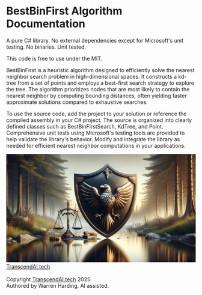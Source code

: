 # BestBinFirst Algorithm Documentation

A pure C# library. No external dependencies except for Microsoft's unit testing. No binaries. Unit tested.

This code is free to use under the MIT.

BestBinFirst is a heuristic algorithm designed to efficiently solve the nearest neighbor search problem in high-dimensional spaces. It constructs a kd-tree from a set of points and employs a best-first search strategy to explore the tree. The algorithm prioritizes nodes that are most likely to contain the nearest neighbor by computing bounding distances, often yielding faster approximate solutions compared to exhaustive searches.

To use the source code, add the project to your solution or reference the compiled assembly in your C# project. The source is organized into clearly defined classes such as BestBinFirstSearch, KdTree, and Point. Comprehensive unit tests using Microsoft's testing tools are provided to help validate the library's behavior. Modify and integrate the library as needed for efficient nearest neighbor computations in your applications.

![AI Image](aiimage.jpg)
[TranscendAI.tech](https://TranscendAI.tech)<br>
<br>
Copyright [TranscendAI.tech](https://TranscendAI.tech) 2025.</br>
Authored by Warren Harding. AI assisted.</br>